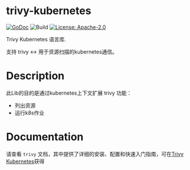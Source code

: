 # trivy-kubernetes

[![GoDoc](https://godoc.org/github.com/aquasecurity/trivy-kubernetes?status.svg)](https://godoc.org/github.com/aquasecurity/trivy-kubernetes)
![Build](https://github.com/aquasecurity/trivy-kubernetes/workflows/Build/badge.svg)
[![License: Apache-2.0](https://img.shields.io/badge/License-Apache%202.0-blue.svg)](https://github.com/aquasecurity/trivy-kubernetes/blob/main/LICENSE)

Trivy Kubernetes 语言库.

支持 trivy <-> 用于资源扫描的kubernetes通信。

# Description

此Lib的目的是通过kubernetes上下文扩展 trivy 功能：

- 列出资源
- 运行k8s作业

# Documentation
请查看 `trivy` 文档，其中提供了详细的安装、配置和快速入门指南，可在[Trivy Kubernetes](https://aquasecurity.github.io/trivy/latest/docs/kubernetes/cli/scanning/)获得